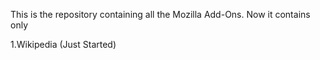 This is the repository containing all the Mozilla Add-Ons. Now it contains only 

1.Wikipedia (Just Started)
